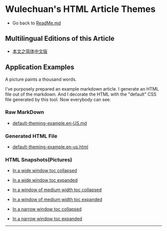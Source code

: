 <link rel="stylesheet" href="../../../dist/css/wulechuan-styles-for-html-via-markdown--vscode.default.min.css">

# Wulechuan's HTML Article Themes

- Go back to [ReadMe.md](../../../ReadMe.md)


## Multilingual Editions of this Article

- [本文之简体中文版](../zh-hans-CN/application-examples.md)



## Application Examples

A picture paints a thousand words.

I've purposely prepared an example markdown article. I generate an HTML file out of the markdown. And I decorate the HTML with the "default" CSS file generated by this tool. Now everybody can see.

### Raw MarkDown

- [default-theming-example.en-US.md](../../examples/source-markdown-files/default-theming-example.en-US.md)

### Generated HTML File

- [default-theming-example.en-us.html](../../examples/rendered/html/default-theming-example.en-us.html)

### HTML Snapshots(Pictures)


- [In a wide window toc collapsed](../../examples/rendered/snapshots/en-US-example-1-in-a-wide-window-toc-collapsed.png)

- [In a wide window toc expanded](../../examples/rendered/snapshots/en-US-example-1-in-a-wide-window-toc-expanded.png)

- [In a window of medium width toc collapsed](../../examples/rendered/snapshots/en-US-example-2-in-a-window-of-medium-width-toc-collapsed.png)

- [In a window of medium width toc expanded](../../examples/rendered/snapshots/en-US-example-2-in-a-window-of-medium-width-toc-expanded.png)

- [In a narrow window toc collapsed](../../examples/rendered/snapshots/en-US-example-3-in-a-narrow-window-toc-collapsed.png)

- [In a narrow window toc expanded](../../examples/rendered/snapshots/en-US-example-3-in-a-narrow-window-toc-expanded.png)


---

